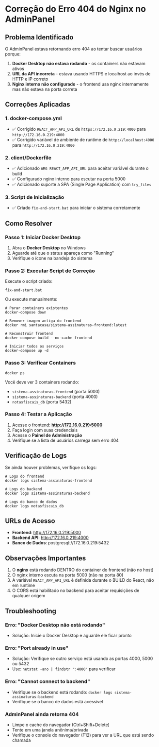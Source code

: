 # Correção do Erro 404 do Nginx no AdminPanel

## Problema Identificado

O AdminPanel estava retornando erro 404 ao tentar buscar usuários porque:

1. **Docker Desktop não estava rodando** - os containers não estavam ativos
2. **URL da API incorreta** - estava usando HTTPS e localhost ao invés de HTTP e IP correto
3. **Nginx interno não configurado** - o frontend usa nginx internamente mas não estava na porta correta

## Correções Aplicadas

### 1. docker-compose.yml
- ✅ Corrigido `REACT_APP_API_URL` de `https://172.16.0.219:4000` para `http://172.16.0.219:4000`
- ✅ Corrigido variável de ambiente de runtime de `http://localhost:4000` para `http://172.16.0.219:4000`

### 2. client/Dockerfile
- ✅ Adicionado `ARG REACT_APP_API_URL` para aceitar variável durante o build
- ✅ Configurado nginx interno para escutar na porta 5000
- ✅ Adicionado suporte a SPA (Single Page Application) com `try_files`

### 3. Script de Inicialização
- ✅ Criado `fix-and-start.bat` para iniciar o sistema corretamente

## Como Resolver

### Passo 1: Iniciar Docker Desktop

1. Abra o **Docker Desktop** no Windows
2. Aguarde até que o status apareça como "Running"
3. Verifique o ícone na bandeja do sistema

### Passo 2: Executar Script de Correção

Execute o script criado:

```batch
fix-and-start.bat
```

Ou execute manualmente:

```batch
# Parar containers existentes
docker-compose down

# Remover imagem antiga do frontend
docker rmi santacasa/sistema-assinaturas-frontend:latest

# Reconstruir frontend
docker-compose build --no-cache frontend

# Iniciar todos os serviços
docker-compose up -d
```

### Passo 3: Verificar Containers

```batch
docker ps
```

Você deve ver 3 containers rodando:
- `sistema-assinaturas-frontend` (porta 5000)
- `sistema-assinaturas-backend` (porta 4000)
- `notasfiscais_db` (porta 5432)

### Passo 4: Testar a Aplicação

1. Acesse o frontend: **http://172.16.0.219:5000**
2. Faça login com suas credenciais
3. Acesse o **Painel de Administração**
4. Verifique se a lista de usuários carrega sem erro 404

## Verificação de Logs

Se ainda houver problemas, verifique os logs:

```batch
# Logs do frontend
docker logs sistema-assinaturas-frontend

# Logs do backend
docker logs sistema-assinaturas-backend

# Logs do banco de dados
docker logs notasfiscais_db
```

## URLs de Acesso

- **Frontend**: http://172.16.0.219:5000
- **Backend API**: http://172.16.0.219:4000
- **Banco de Dados**: postgresql://172.16.0.219:5432

## Observações Importantes

1. O **nginx** está rodando DENTRO do container do frontend (não no host)
2. O nginx interno escuta na porta 5000 (não na porta 80)
3. A variável `REACT_APP_API_URL` é definida durante o BUILD do React, não em runtime
4. O CORS está habilitado no backend para aceitar requisições de qualquer origem

## Troubleshooting

### Erro: "Docker Desktop não está rodando"
- Solução: Inicie o Docker Desktop e aguarde ele ficar pronto

### Erro: "Port already in use"
- Solução: Verifique se outro serviço está usando as portas 4000, 5000 ou 5432
- Use: `netstat -ano | findstr ":4000"` para verificar

### Erro: "Cannot connect to backend"
- Verifique se o backend está rodando: `docker logs sistema-assinaturas-backend`
- Verifique se o banco de dados está acessível

### AdminPanel ainda retorna 404
- Limpe o cache do navegador (Ctrl+Shift+Delete)
- Tente em uma janela anônima/privada
- Verifique o console do navegador (F12) para ver a URL que está sendo chamada



